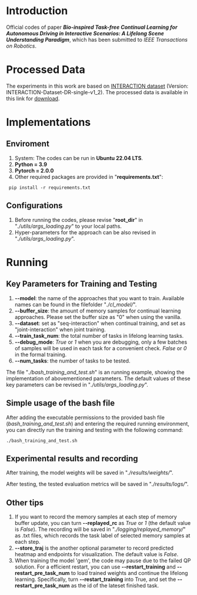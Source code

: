
# Introduction
Official codes of paper **_Bio-inspired Task-free Continual Learning for Autonomous Driving in Interactive Scenarios: A Lifelong Scene Understanding Paradigm_**, which has been submitted to _IEEE Transactions on Robotics_.

# Processed Data
The experiments in this work are based on [INTERACTION dataset](https://interaction-dataset.com/) (Version: INTERACTION-Dataset-DR-single-v1_2).
The processed data is available in this link for [download](https://drive.google.com/drive/folders/1roEeNQJFz777DbPEMf21R3j2BQdRKecp?usp=drive_link).

# Implementations
## Enviroment
1. System: The codes can be run in **Ubuntu 22.04 LTS**.
2. **Python = 3.9**
3. **Pytorch = 2.0.0**
4. Other required packages are provided in "**requirements.txt**":
```
 pip install -r requirements.txt
```
## Configurations
1. Before running the codes, please revise "**root_dir**" in "_./utils/args_loading.py_" to your local paths.
2. Hyper-parameters for the approach can be also revised in "_./utils/args_loading.py_".

# Running

## Key Parameters for Training and Testing
1. **--model**: the name of the approaches that you want to train. Available names can be found in the filefolder "_./cl_model/_". 
2. **--buffer_size**: the amount of memory samples for continual learning approaches. Please set the buffer size as "0" when using the vanilla.
3. **--dataset**: set as "seq-interaction" when continual training, and set as "joint-interaction" when joint training.
4. **--train_task_num**: the total number of tasks in lifelong learning tasks.
5. **--debug_mode**: _True_ or _1_ when you are debugging, only a few batches of samples will be used in each task for a convenient check. _False_ or _0_ in the formal training.  
6. **--num_tasks**: the number of tasks to be tested. 

The file "_./bash_training_and_test.sh_" is an running example, showing the implementation of abovementioned parameters.
The default values of these key parameters can be revised in "_./utils/args_loading.py_".

## Simple usage of the bash file
After adding the executable permissions to the provided bash file (_bash_training_and_test.sh_) and entering the required running environment, you can directly run the training and testing with the following command:
```
./bash_training_and_test.sh
```

## Experimental results and recording
After training, the model weights will be saved in "_./results/weights/_".

After testing, the tested evaluation metrics will be saved in "_./results/logs/_". 

## Other tips
1. If you want to record the memory samples at each step of memory buffer update, you can turn **--replayed_rc** as _True_ or _1_ (the default value is _False_).
   The recording will be saved in "_./logging/replayed_memory/_" as .txt files, which records the task label of selected memory samples at each step.
2. **--store_traj** is the another optional parameter to record predicted heatmap and endpoints for visualization. The default value is _False_.
3. When training the model 'gem', the code may pause due to the failed QP solution. For a efficient restart, you can use **--restart_training** and **--restart_pre_task_num** to load trained weights and continue the lifelong learning.
   Specifically, turn **--restart_training** into True, and set the **--restart_pre_task_num** as the id of the lateset finished task.








